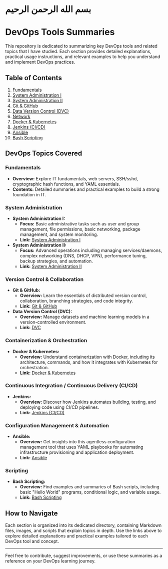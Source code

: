 # بسم الله الرحمن الرحيم

# DevOps Tools Summaries

This repository is dedicated to summarizing key DevOps tools and related topics that I have studied. Each section provides detailed explanations, practical usage instructions, and relevant examples to help you understand and implement DevOps practices.

## Table of Contents
1. [Fundamentals](./Fundamentals/IT_Fundamentals.md)
2. [System Administration I](./SystemAdmin/maharatech/System_Administration_I.md)
3. [System Administration II](./SystemAdmin/maharatech/System_Administration_II.md)
4. [Git & GitHub](./Version_Control/GitAndGitHub.md)
5. [Data Version Control (DVC)](./Version_Control/DVC.md)
6. [Network](./Network/Network.md)
7. [Docker & Kubernetes](./DockerandK8s/DockerAndK8s.md)
8. [Jenkins (CI/CD)](./CI_CD/Jenkins.md)
9. [Ansible](./SystemAdmin/Ansible/Ansible.md)
10. [Bash Scripting](./scripting/bash/Bash.md)

## DevOps Topics Covered

### Fundamentals
- **Overview:** Explore IT fundamentals, web servers, SSH/sshd, cryptographic hash functions, and YAML essentials.  
- **Contents:** Detailed summaries and practical examples to build a strong foundation in IT.

### System Administration
- **System Administration I:**  
  - **Focus:** Basic administrative tasks such as user and group management, file permissions, basic networking, package management, and system monitoring.
  - **Link:** [System Administration I](./SystemAdmin/maharatech/System_Administration_I.md)
- **System Administration II:**  
  - **Focus:** Advanced operations including managing services/daemons, complex networking (DNS, DHCP, VPN), performance tuning, backup strategies, and automation.
  - **Link:** [System Administration II](./SystemAdmin/maharatech/System_Administration_II.md)

### Version Control & Collaboration
- **Git & GitHub:**  
  - **Overview:** Learn the essentials of distributed version control, collaboration, branching strategies, and code integrity.
  - **Link:** [Git & GitHub](./Version_Control/GitAndGitHub.md)
- **Data Version Control (DVC):**  
  - **Overview:** Manage datasets and machine learning models in a version-controlled environment.
  - **Link:** [DVC](./Version_Control/DVC.md)

### Containerization & Orchestration
- **Docker & Kubernetes:**  
  - **Overview:** Understand containerization with Docker, including its architecture, commands, and how it integrates with Kubernetes for orchestration.
  - **Link:** [Docker & Kubernetes](./DockerandK8s/DockerAndK8s.md)

### Continuous Integration / Continuous Delivery (CI/CD)
- **Jenkins:**  
  - **Overview:** Discover how Jenkins automates building, testing, and deploying code using CI/CD pipelines.
  - **Link:** [Jenkins (CI/CD)](./CI_CD/Jenkins.md)

### Configuration Management & Automation
- **Ansible:**  
  - **Overview:** Get insights into this agentless configuration management tool that uses YAML playbooks for automating infrastructure provisioning and application deployment.
  - **Link:** [Ansible](./SystemAdmin/Ansible/Ansible.md)

### Scripting
- **Bash Scripting:**  
  - **Overview:** Find examples and summaries of Bash scripts, including basic "Hello World" programs, conditional logic, and variable usage.
  - **Link:** [Bash Scripting](./scripting/bash/Bash.md)

## How to Navigate

Each section is organized into its dedicated directory, containing Markdown files, images, and scripts that explain topics in depth. Use the links above to explore detailed explanations and practical examples tailored to each DevOps tool and concept.

---

Feel free to contribute, suggest improvements, or use these summaries as a reference on your DevOps learning journey.